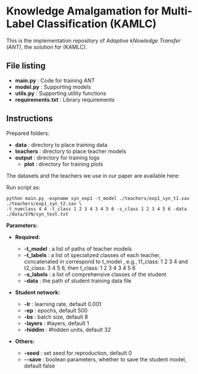 # Knowledge Amalgamation for Multi-Label Classification (KAMLC)
This is the implementation repository of <i>Adaptive kNowledge Transfer (ANT)</i>, the solution for (KAMLC).

## File listing

+ __main.py__ : Code for training ANT
+ __model.py__ : Supporting models
+ __utils.py__ : Supporting utility functions
+ __requirements.txt__ : Library requirements

## Instructions 

Prepared folders:

+ __data__ : directory to place training data
+ __teachers__ : directory to place teacher models
+ __output__ : directory for training logs 
    + __plot__ : directory for training plots

The datasets and the teachers we use in our paper are available here:


Run script as:

    python main.py -expname syn_exp1 -t_model ./teachers/exp1_syn_t1.sav ./teachers/exp1_syn_t2.sav \
    -t_numclass 4 4 -t_class 1 2 3 4 3 4 5 6 -s_class 1 2 3 4 5 6 -data ./data/SYN/syn_test.txt
  
  
<b>Parameters:</b>

+ __Required:__
  + __-t_model__ : a list of paths of teacher models 
  + __-t_labels__ : a list of specialized classes of each teacher, concatenated in correspond to t_model , e.g., t1_class: 1 2 3 4 and t2_class: 3 4 5 6, then t_class: 1 2 3 4 3 4 5 6
  + __-s_labels__ : a list of comprehensive classes of the student
  + __-data__ : the path of student training data file

+ __Student network:__
  + __-lr__ : learning rate, default 0.001
  + __-ep__ : epochs, default 500
  + __-bs__ : batch size, default 8
  + __-layers__ : #layers, default 1
  + __-hiddim__ : #hidden units, default 32

+ __Others:__
  + __-seed__ : set seed for reproduction, default 0
  + __--save__ : boolean parameters, whether to save the student model, default false
  
  
